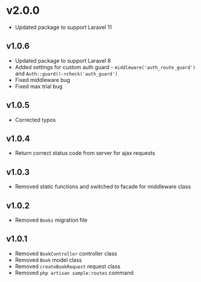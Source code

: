 # v2.0.0

- Updated package to support Laravel 11

## v1.0.6

- Updated package to support Laravel 8
- Added settings for custom auth guard - `middleware('auth_route_guard')`  and `Auth::guard()->check('auth_guard')`
- Fixed middleware bug
- Fixed max trial bug

## v1.0.5

- Corrected typos

## v1.0.4

- Return correct status code from server for ajax requests

## v1.0.3

- Removed static functions and switched to facade for middleware class

## v1.0.2

- Removed `Books` migration file

## v1.0.1

- Removed `BookController` controller class
- Removed `Book` model class
- Removed `createBookRequest` request class
- Removed `php artisan sample:routes` command

